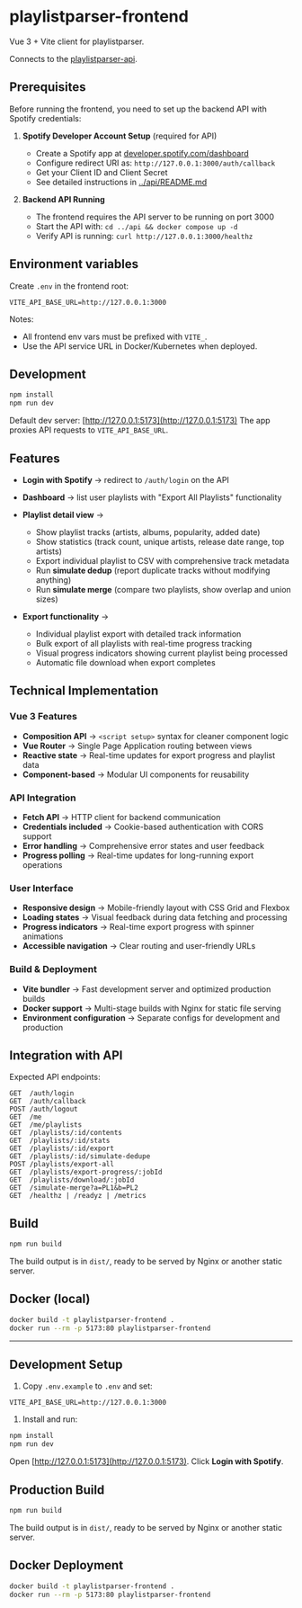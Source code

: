 # playlistparser-frontend

Vue 3 + Vite client for playlistparser.

Connects to the [playlistparser-api](../api).

## Prerequisites

Before running the frontend, you need to set up the backend API with Spotify credentials:

1. **Spotify Developer Account Setup** (required for API)
   * Create a Spotify app at [developer.spotify.com/dashboard](https://developer.spotify.com/dashboard)
   * Configure redirect URI as: `http://127.0.0.1:3000/auth/callback`
   * Get your Client ID and Client Secret
   * See detailed instructions in [../api/README.md](../api/README.md#spotify-api-setup)

2. **Backend API Running**
   * The frontend requires the API server to be running on port 3000
   * Start the API with: `cd ../api && docker compose up -d`
   * Verify API is running: `curl http://127.0.0.1:3000/healthz`

## Environment variables

Create `.env` in the frontend root:

```env
VITE_API_BASE_URL=http://127.0.0.1:3000
```

Notes:

* All frontend env vars must be prefixed with `VITE_`.
* Use the API service URL in Docker/Kubernetes when deployed.

## Development

```bash
npm install
npm run dev
```

Default dev server: [http://127.0.0.1:5173](http://127.0.0.1:5173)
The app proxies API requests to `VITE_API_BASE_URL`.

## Features

* **Login with Spotify** → redirect to `/auth/login` on the API
* **Dashboard** → list user playlists with "Export All Playlists" functionality
* **Playlist detail view** →

  * Show playlist tracks (artists, albums, popularity, added date)
  * Show statistics (track count, unique artists, release date range, top artists)
  * Export individual playlist to CSV with comprehensive track metadata
  * Run **simulate dedup** (report duplicate tracks without modifying anything)
  * Run **simulate merge** (compare two playlists, show overlap and union sizes)

* **Export functionality** →

  * Individual playlist export with detailed track information
  * Bulk export of all playlists with real-time progress tracking
  * Visual progress indicators showing current playlist being processed
  * Automatic file download when export completes

## Technical Implementation

### Vue 3 Features

* **Composition API** → `<script setup>` syntax for cleaner component logic
* **Vue Router** → Single Page Application routing between views
* **Reactive state** → Real-time updates for export progress and playlist data
* **Component-based** → Modular UI components for reusability

### API Integration

* **Fetch API** → HTTP client for backend communication
* **Credentials included** → Cookie-based authentication with CORS support
* **Error handling** → Comprehensive error states and user feedback
* **Progress polling** → Real-time updates for long-running export operations

### User Interface

* **Responsive design** → Mobile-friendly layout with CSS Grid and Flexbox
* **Loading states** → Visual feedback during data fetching and processing
* **Progress indicators** → Real-time export progress with spinner animations
* **Accessible navigation** → Clear routing and user-friendly URLs

### Build & Deployment

* **Vite bundler** → Fast development server and optimized production builds
* **Docker support** → Multi-stage builds with Nginx for static file serving
* **Environment configuration** → Separate configs for development and production

## Integration with API

Expected API endpoints:

```http
GET  /auth/login
GET  /auth/callback
POST /auth/logout
GET  /me
GET  /me/playlists
GET  /playlists/:id/contents
GET  /playlists/:id/stats
GET  /playlists/:id/export
GET  /playlists/:id/simulate-dedupe
POST /playlists/export-all
GET  /playlists/export-progress/:jobId
GET  /playlists/download/:jobId
GET  /simulate-merge?a=PL1&b=PL2
GET  /healthz | /readyz | /metrics
```

## Build

```bash
npm run build
```

The build output is in `dist/`, ready to be served by Nginx or another static server.

## Docker (local)

```bash
docker build -t playlistparser-frontend .
docker run --rm -p 5173:80 playlistparser-frontend
```

---

## Development Setup

1. Copy `.env.example` to `.env` and set:

```env
VITE_API_BASE_URL=http://127.0.0.1:3000
```

1. Install and run:

```bash
npm install
npm run dev
```

Open [http://127.0.0.1:5173](http://127.0.0.1:5173). Click **Login with Spotify**.

## Production Build

```bash
npm run build
```

The build output is in `dist/`, ready to be served by Nginx or another static server.

## Docker Deployment

```bash
docker build -t playlistparser-frontend .
docker run --rm -p 5173:80 playlistparser-frontend
```
